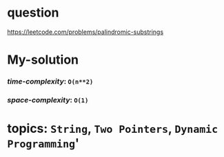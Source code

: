 # question
https://leetcode.com/problems/palindromic-substrings

# **My-solution**

### _time-complexity_: `O(n**2)`
### _space-complexity_: `O(1)`



# topics: `String`, `Two Pointers`, `Dynamic Programming`'
